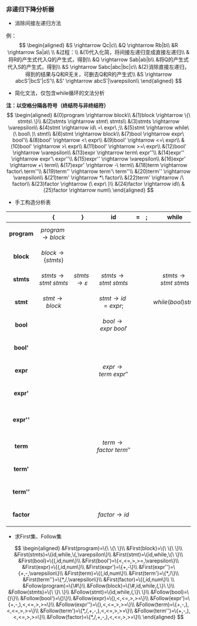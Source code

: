 ### 非递归下降分析器

- 消除间接左递归方法

例：
$$
\begin{aligned}
&S \rightarrow Qc|c\\
&Q \rightarrow Rb|b\\
&R \rightarrow Sa|a\\
\\
&过程：\\
&(1)代入化简，将间接左递归变成直接左递归\\ 
&将R的产生式代入Q的产生式，得到\\
&Q \rightarrow Sab|ab|b\\
&将Q的产生式代入S的产生式，得到\\
&S \rightarrow Sabc|abc|bc|c\\
&(2)消除直接左递归，得到的结果与Q和R无关，可删去Q和R的产生式\\
&S \rightarrow abcS'|bcS'|cS'\\
&S' \rightarrow abcS'|\varepsilon\\
\end{aligned}
$$

- 简化文法，仅包含while循环的文法分析

**注：以空格分隔各符号（终结符与非终结符）**
$$
\begin{aligned}
&(0)program \rightarrow block\\
&(1)block \rightarrow \{\ stmts\ \}\\
&(2)stmts \rightarrow stmt\ stmts\\
&(3)stmts \rightarrow \varepsilon\\
&(4)stmt \rightarrow id\ =\ expr\ ;\\
&(5)stmt \rightarrow while\ (\ bool\ )\ stmt\\
&(6)stmt \rightarrow block\\
&(7)bool \rightarrow expr\ bool'\\
&(8)bool' \rightarrow <\ expr\\
&(9)bool' \rightarrow <=\ expr\\
&(10)bool' \rightarrow >\ expr\\
&(11)bool' \rightarrow >=\ expr\\
&(12)bool' \rightarrow \varepsilon\\
&(13)expr \rightarrow term\ expr''\\
&(14)expr'' \rightarrow expr'\ expr''\\
&(15)expr'' \rightarrow \varepsilon\\
&(16)expr' \rightarrow +\ term\\
&(17)expr' \rightarrow -\ term\\
&(18)term \rightarrow factor\ term''\\
&(19)term'' \rightarrow term'\ term''\\
&(20)term'' \rightarrow \varepsilon\\
&(21)term' \rightarrow *\ factor\\
&(22)term' \rightarrow /\ factor\\
&(23)factor \rightarrow (\ expr\ )\\
&(24)factor \rightarrow id\\
&(25)factor \rightarrow num\\
\end{aligned}
$$

- 手工构造分析表

|             |                 {                 |                 }                 |                 id                  |  =   |  ;   |               while               |                  (                  |                  )                   |                  <                   |                  <=                  |                  >                   |                  >=                  |                  +                   |                  -                   |                  *                   |                  /                   |                 num                 |
| :---------: | :-------------------------------: | :-------------------------------: | :---------------------------------: | :--: | :--: | :-------------------------------: | :---------------------------------: | :----------------------------------: | :----------------------------------: | :----------------------------------: | :----------------------------------: | :----------------------------------: | :----------------------------------: | :----------------------------------: | :----------------------------------: | :----------------------------------: | :---------------------------------: |
| **program** |   $$program \rightarrow block$$   |                                   |                                     |      |      |                                   |                                     |                                      |                                      |                                      |                                      |                                      |                                      |                                      |                                      |                                      |                                     |
|  **block**  |  $$block \rightarrow \{stmts\}$$  |                                   |                                     |      |      |                                   |                                     |                                      |                                      |                                      |                                      |                                      |                                      |                                      |                                      |                                      |                                     |
|  **stmts**  | $$stmts \rightarrow stmt\ stmts$$ | $$stmts \rightarrow \varepsilon$$ |  $$stmts \rightarrow stmt\ stmts$$  |      |      | $$stmts \rightarrow stmt\ stmts$$ |                                     |                                      |                                      |                                      |                                      |                                      |                                      |                                      |                                      |                                      |                                     |
|  **stmt**   |    $$stmt \rightarrow block$$     |                                   |    $$stmt \rightarrow id=expr;$$    |      |      |       $$while (bool) stmt$$       |                                     |                                      |                                      |                                      |                                      |                                      |                                      |                                      |                                      |                                      |                                     |
|  **bool**   |                                   |                                   |  $$bool \rightarrow expr\ bool'$$   |      |      |                                   |  $$bool \rightarrow expr\ bool'$$   |                                      |                                      |                                      |                                      |                                      |                                      |                                      |                                      |                                      |  $$bool \rightarrow expr\ bool'$$   |
|  **bool'**  |                                   |                                   |                                     |      |      |                                   |                                     |  $$bool' \rightarrow \varepsilon$$   |     $$bool' \rightarrow < expr$$     |    $$bool' \rightarrow <= expr$$     |     $$bool' \rightarrow > expr$$     |    $$bool' \rightarrow >= expr$$     |                                      |                                      |                                      |                                      |                                     |
|  **expr**   |                                   |                                   |  $$expr \rightarrow term\ expr''$$  |      |      |                                   |  $$expr \rightarrow term\ expr''$$  |                                      |                                      |                                      |                                      |                                      |                                      |                                      |                                      |                                      |  $$expr \rightarrow term\ expr''$$  |
|  **expr'**  |                                   |                                   |                                     |      |      |                                   |                                     |                                      |                                      |                                      |                                      |                                      |     $$expr' \rightarrow + term$$     |     $$expr' \rightarrow - term$$     |                                      |                                      |                                     |
| **expr''**  |                                   |                                   |                                     |      |      |                                   |                                     | $$expr'' \rightarrow \varepsilon\\$$ | $$expr'' \rightarrow \varepsilon\\$$ | $$expr'' \rightarrow \varepsilon\\$$ | $$expr'' \rightarrow \varepsilon\\$$ | $$expr'' \rightarrow \varepsilon\\$$ | $$expr'' \rightarrow expr'\ expr''$$ | $$expr'' \rightarrow expr'\ expr''$$ |                                      |                                      |                                     |
|  **term**   |                                   |                                   | $$term \rightarrow factor\ term''$$ |      |      |                                   | $$term \rightarrow factor\ term''$$ |                                      |                                      |                                      |                                      |                                      |                                      |                                      |                                      |                                      | $$term \rightarrow factor\ term''$$ |
|  **term'**  |                                   |                                   |                                     |      |      |                                   |                                     |                                      |                                      |                                      |                                      |                                      |                                      |                                      |    $$term' \rightarrow * factor$$    |    $$term' \rightarrow / factor$$    |                                     |
| **term''**  |                                   |                                   |                                     |      |      |                                   |                                     |  $$term'' \rightarrow \varepsilon$$  |  $$term'' \rightarrow \varepsilon$$  |  $$term'' \rightarrow \varepsilon$$  |  $$term'' \rightarrow \varepsilon$$  |  $$term'' \rightarrow \varepsilon$$  |  $$term'' \rightarrow \varepsilon$$  |  $$term'' \rightarrow \varepsilon$$  | $$term'' \rightarrow term'\ term''$$ | $$term'' \rightarrow term'\ term''$$ |                                     |
| **factor**  |                                   |                                   |      $$factor \rightarrow id$$      |      |      |                                   |    $$factor \rightarrow (expr)$$    |                                      |                                      |                                      |                                      |                                      |                                      |                                      |                                      |                                      |     $$factor \rightarrow num$$      |

- 求First集、Follow集

$$
\begin{aligned}
&First(program)=\{\ \{\ \}\\
&First(block)=\{\ \{\ \}\\
&First(stmts)=\{id,while,\{,\varepsilon\}\\
&First(stmt)=\{id,while,\{\ \}\\
&First(bool)=\{(,id,num\}\\
&First(bool')=\{<,<=,>,>=,\varepsilon\}\\
&First(expr)=\{(,id,num\}\\
&First(expr')=\{+,-\}\\
&First(expr'')=\{+,-,\varepsilon\}\\
&First(term)=\{(,id,num\}\\
&First(term')=\{*,/\}\\
&First(term'')=\{*,/,\varepsilon\}\\
&First(factor)=\{(,id,num\}\\
\\
&Follow(program)=\{\#\}\\
&Follow(block)=\{\#,id,while,(,\}\ \}\\
&Follow(stmts)=\{\ \}\ \}\\
&Follow(stmt)=\{id,while,(,\}\ \}\\
&Follow(bool)=\{)\}\\
&Follow(bool')=\{)\}\\
&Follow(expr)=\{),<,<=,>,>=\}\\
&Follow(expr')=\{+,-,),<,<=,>,>=\}\\
&Follow(expr'')=\{),<,<=,>,>=\}\\
&Follow(term)=\{+,-,),<,<=,>,>=\}\\
&Follow(term')=\{*,/,+,-,),<,<=,>,>=\}\\
&Follow(term'')=\{+,-,),<,<=,>,>=\}\\
&Follow(factor)=\{*,/,+,-,),<,<=,>,>=\}\\
\end{aligned}
$$

